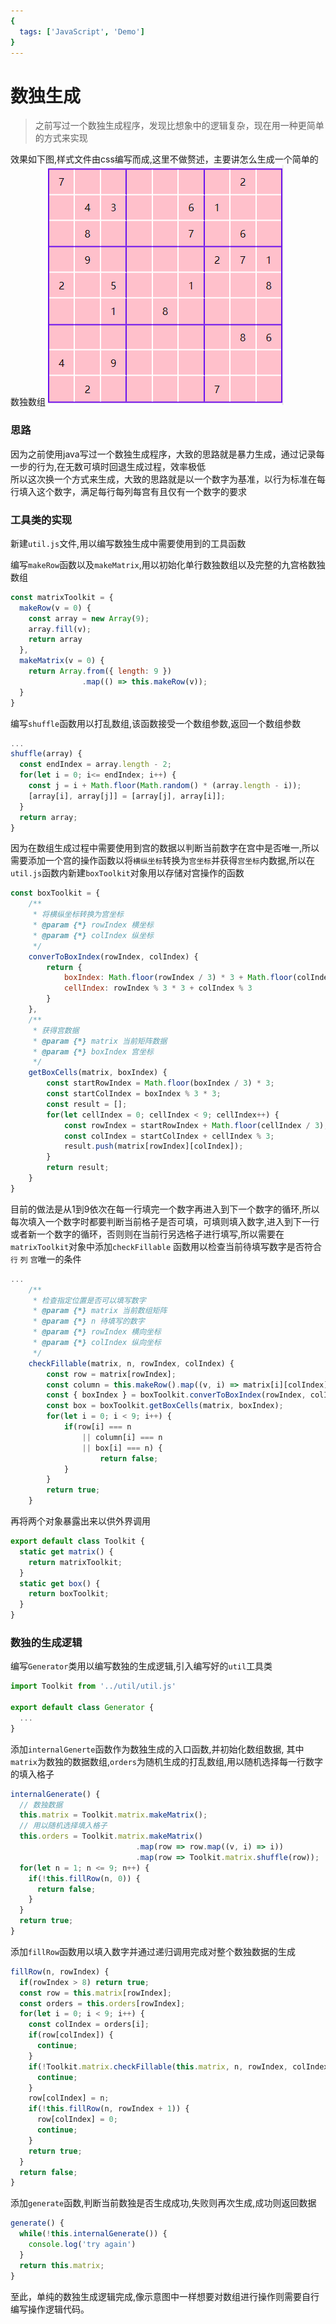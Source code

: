 ```yaml
---
{
  tags: ['JavaScript', 'Demo']
}
---
```

# 数独生成
> 之前写过一个数独生成程序，发现比想象中的逻辑复杂，现在用一种更简单的方式来实现  

效果如下图,样式文件由css编写而成,这里不做赘述，主要讲怎么生成一个简单的数独数组
![示例图](./test.png)

### 思路
因为之前使用java写过一个数独生成程序，大致的思路就是暴力生成，通过记录每一步的行为,在无数可填时回退生成过程，效率极低  
所以这次换一个方式来生成，大致的思路就是以一个数字为基准，以行为标准在每行填入这个数字，满足每行每列每宫有且仅有一个数字的要求

### 工具类的实现
新建``` util.js ```文件,用以编写数独生成中需要使用到的工具函数  

编写``` makeRow ```函数以及``` makeMatrix ```,用以初始化单行数独数组以及完整的九宫格数独数组
``` js
const matrixToolkit = {
  makeRow(v = 0) {
    const array = new Array(9);
    array.fill(v);
    return array
  },
  makeMatrix(v = 0) {
    return Array.from({ length: 9 })
                .map(() => this.makeRow(v));
  }
}
```
编写``` shuffle ```函数用以打乱数组,该函数接受一个数组参数,返回一个数组参数
``` js
...
shuffle(array) {
  const endIndex = array.length - 2;
  for(let i = 0; i<= endIndex; i++) {
    const j = i + Math.floor(Math.random() * (array.length - i));
    [array[i], array[j]] = [array[j], array[i]];
  }
  return array;
}
```

因为在数组生成过程中需要使用到宫的数据以判断当前数字在宫中是否唯一,所以需要添加一个宫的操作函数以将```横纵坐标```转换为```宫坐标```并获得```宫坐标```内数据,所以在```util.js```函数内新建```boxToolkit```对象用以存储对宫操作的函数

``` js
const boxToolkit = {
    /**
     * 将横纵坐标转换为宫坐标
     * @param {*} rowIndex 横坐标
     * @param {*} colIndex 纵坐标
     */
    converToBoxIndex(rowIndex, colIndex) {
        return {
            boxIndex: Math.floor(rowIndex / 3) * 3 + Math.floor(colIndex / 3),
            cellIndex: rowIndex % 3 * 3 + colIndex % 3
        }
    }, 
    /**
     * 获得宫数据
     * @param {*} matrix 当前矩阵数据
     * @param {*} boxIndex 宫坐标
     */
    getBoxCells(matrix, boxIndex) {
        const startRowIndex = Math.floor(boxIndex / 3) * 3;
        const startColIndex = boxIndex % 3 * 3;
        const result = [];
        for(let cellIndex = 0; cellIndex < 9; cellIndex++) {
            const rowIndex = startRowIndex + Math.floor(cellIndex / 3);
            const colIndex = startColIndex + cellIndex % 3;
            result.push(matrix[rowIndex][colIndex]);
        }
        return result;
    }
}
```
目前的做法是从1到9依次在每一行填完一个数字再进入到下一个数字的循环,所以每次填入一个数字时都要判断当前格子是否可填，可填则填入数字,进入到下一行或者新一个数字的循环，否则则在当前行另选格子进行填写,所以需要在```matrixToolkit```对象中添加``` checkFillable ``` 函数用以检查当前待填写数字是否符合``` 行 ``` ```列``` ```宫```唯一的条件
``` js
...
    /**
     * 检查指定位置是否可以填写数字
     * @param {*} matrix 当前数组矩阵 
     * @param {*} n 待填写的数字
     * @param {*} rowIndex 横向坐标
     * @param {*} colIndex 纵向坐标
     */
    checkFillable(matrix, n, rowIndex, colIndex) {
        const row = matrix[rowIndex];
        const column = this.makeRow().map((v, i) => matrix[i][colIndex]);
        const { boxIndex } = boxToolkit.converToBoxIndex(rowIndex, colIndex);
        const box = boxToolkit.getBoxCells(matrix, boxIndex);
        for(let i = 0; i < 9; i++) {
            if(row[i] === n
                || column[i] === n
                || box[i] === n) {
                    return false;
            }
        }
        return true;
    }
``` 
再将两个对象暴露出来以供外界调用
``` js
export default class Toolkit {
  static get matrix() {
    return matrixToolkit;
  }
  static get box() {
    return boxToolkit;
  }
}
```
### 数独的生成逻辑
编写``` Generator ```类用以编写数独的生成逻辑,引入编写好的```util```工具类
``` js
import Toolkit from '../util/util.js'

export default class Generator {
  ...
}
```

添加```internalGenerte```函数作为数独生成的入口函数,并初始化数组数据, 其中```matrix```为数独的数据数组,```orders```为随机生成的打乱数组,用以随机选择每一行数字的填入格子
``` js
internalGenerate() {
  // 数独数据
  this.matrix = Toolkit.matrix.makeMatrix();
  // 用以随机选择填入格子
  this.orders = Toolkit.matrix.makeMatrix()
                            .map(row => row.map((v, i) => i))
                            .map(row => Toolkit.matrix.shuffle(row));
  for(let n = 1; n <= 9; n++) {
    if(!this.fillRow(n, 0)) {
      return false;
    }
  }
  return true;
}
```
添加```fillRow```函数用以填入数字并通过递归调用完成对整个数独数据的生成
``` js
fillRow(n, rowIndex) {
  if(rowIndex > 8) return true;
  const row = this.matrix[rowIndex];
  const orders = this.orders[rowIndex];
  for(let i = 0; i < 9; i++) {  
    const colIndex = orders[i];
    if(row[colIndex]) {
      continue;
    }
    if(!Toolkit.matrix.checkFillable(this.matrix, n, rowIndex, colIndex)) {
      continue;
    }
    row[colIndex] = n;
    if(!this.fillRow(n, rowIndex + 1)) {
      row[colIndex] = 0;
      continue;
    }
    return true;
  }
  return false;
}
```
添加```generate```函数,判断当前数独是否生成成功,失败则再次生成,成功则返回数据

``` js
generate() {
  while(!this.internalGenerate()) {
    console.log('try again')
  }
  return this.matrix;
}
```
至此，单纯的数独生成逻辑完成,像示意图中一样想要对数组进行操作则需要自行编写操作逻辑代码。